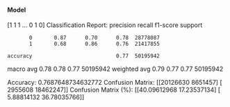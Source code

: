 #### Model
[1 1 1 ... 0 1 0]
Classification Report:
              precision    recall  f1-score   support

           0       0.87      0.70      0.78  28778087
           1       0.68      0.86      0.76  21417855

    accuracy                           0.77  50195942
   macro avg       0.78      0.78      0.77  50195942
weighted avg       0.79      0.77      0.77  50195942

Accuracy: 0.7687648734632772
Confusion Matrix:
[[20126630  8651457]
 [ 2955608 18462247]]
Confusion Matrix (%):
[[40.09612968 17.23537134]
 [ 5.88814132 36.78035766]]
